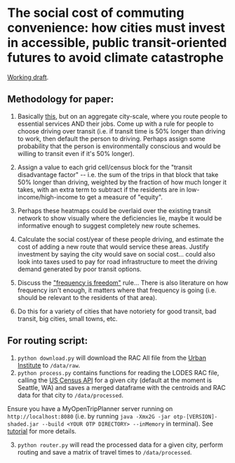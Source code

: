 # The social cost of commuting convenience: how cities must invest in accessible, public transit-oriented futures to avoid climate catastrophe

[Working draft](https://docs.google.com/document/d/1_nJqh6TF2JJMlkGKWOM8bLRve1uU-IV5rhWL7rGA0qU/edit?usp=sharing).

## Methodology for paper: 

1. Basically [this](https://mapmyemissions.com/resources), but on an aggregate city-scale, where you route people to essential services AND their jobs. 
Come up with a rule for people to choose driving over transit (i.e. if transit time is 50% longer than driving to work, then default the person to driving. Perhaps assign some probability that the person is environmentally conscious and would be willing to transit even if it's 50% longer). 

2. Assign a value to each grid cell/census block for the "transit disadvantage factor" -- i.e. the sum of the trips in that block that take 50% longer than driving, weighted by the fraction of how much longer it takes, with an extra term to subtract if the residents are in low-income/high-income to get a measure of "equity". 

3. Perhaps these heatmaps could be overlaid over the existing transit network to show visually where the deficiencies lie, maybe it would be informative enough to suggest completely new route schemes.

4. Calculate the social cost/year of these people driving, and estimate the cost of adding a new route that would service these areas. Justify investment by saying the city would save on social cost... could also look into taxes used to pay for road infrastructure to meet the driving demand generated by poor transit options.

5. Discuss the ["frequency is freedom"](https://pedestrianobservations.com/2018/04/12/buses-in-brooklyn-frequency-is-freedom-but-15-minutes-isnt-frequency/) rule... There is also literature on how frequency isn't enough, it matters where that frequency is going (i.e. should be relevant to the residents of that area). 

6. Do this for a variety of cities that have notoriety for good transit, bad transit, big cities, small towns, etc.

## For routing script: 


1. `python download.py` will download the RAC All file from the [Urban Institute](https://datacatalog.urban.org/dataset/longitudinal-employer-household-dynamics-origin-destination-employment-statistics-lodes) to `/data/raw`.    
2.  `python process.py` contains functions for reading the LODES RAC file, calling the [US Census API](https://cenpy-devs.github.io/cenpy/api.html) for a given city 
   (default at the moment is Seattle, WA) and saves a merged dataframe with the centroids and RAC data for that city to 
    `/data/processed`. 
    
Ensure you have a MyOpenTripPlanner server running on `http://localhost:8080` (i.e. by running `java -Xmx2G -jar otp-[VERSION]-shaded.jar --build <YOUR OTP DIRECTORY> --inMemory` in terminal). See [tutorial](http://docs.opentripplanner.org/en/latest/Basic-Tutorial/) for more details.

3.  `python router.py` will read the processed data for a given city, perform routing and save a matrix of travel times to
    `/data/processed`.
